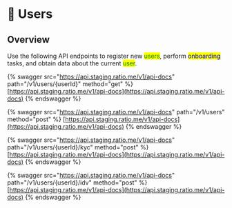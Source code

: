 # 👥 Users

## Overview

Use the following API endpoints to register new <mark style="color:green;">users</mark>, perform <mark style="color:blue;">onboarding</mark> tasks, and obtain data about the current <mark style="color:green;">user</mark>.

{% swagger src="https://api.staging.ratio.me/v1/api-docs" path="/v1/users/{userId}" method="get" %}
[https://api.staging.ratio.me/v1/api-docs](https://api.staging.ratio.me/v1/api-docs)
{% endswagger %}

{% swagger src="https://api.staging.ratio.me/v1/api-docs" path="/v1/users" method="post" %}
[https://api.staging.ratio.me/v1/api-docs](https://api.staging.ratio.me/v1/api-docs)
{% endswagger %}

{% swagger src="https://api.staging.ratio.me/v1/api-docs" path="/v1/users/{userId}/kyc" method="post" %}
[https://api.staging.ratio.me/v1/api-docs](https://api.staging.ratio.me/v1/api-docs)
{% endswagger %}

{% swagger src="https://api.staging.ratio.me/v1/api-docs" path="/v1/users/{userId}/idv" method="post" %}
[https://api.staging.ratio.me/v1/api-docs](https://api.staging.ratio.me/v1/api-docs)
{% endswagger %}
